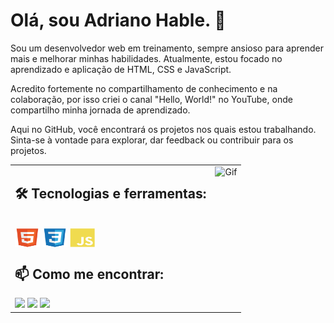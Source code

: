 # Olá, sou Adriano Hable. 👋

Sou um desenvolvedor web em treinamento, sempre ansioso para aprender mais e melhorar minhas habilidades. Atualmente, estou focado no aprendizado e aplicação de HTML, CSS e JavaScript.

Acredito fortemente no compartilhamento de conhecimento e na colaboração, por isso criei o canal "Hello, World!" no YouTube, onde compartilho minha jornada de aprendizado.

Aqui no GitHub, você encontrará os projetos nos quais estou trabalhando. Sinta-se à vontade para explorar, dar feedback ou contribuir para os projetos.

<table>
  <tr>
    <td valign="top">

## 🛠️ Tecnologias e ferramentas:

<div style="display: inline_block"><br>
  <img align="center" alt="Ilam-HTML" height="30" width="40" src="https://raw.githubusercontent.com/devicons/devicon/master/icons/html5/html5-original.svg">
  <img align="center" alt="Ilam-CSS" height="30" width="40" src="https://raw.githubusercontent.com/devicons/devicon/master/icons/css3/css3-original.svg">
  <img align="center" alt="Ilam-Js" height="30" width="40" src="https://raw.githubusercontent.com/devicons/devicon/master/icons/javascript/javascript-plain.svg">
</div>

## 📫 Como me encontrar:

<div> 
  <a href="https:https://www.instagram.com/adriano.hable/" target="_blank"><img src="https://img.shields.io/badge/-Instagram-%23E4405F?style=for-the-badge&logo=instagram&logoColor=white" target="_blank"></a>
  <a href="mailto:adriano.h.cry@gmail.com"><img src="https://img.shields.io/badge/-Gmail-%23333?style=for-the-badge&logo=gmail&logoColor=white" target="_blank"></a>
  <a href="https://www.linkedin.com/in/adriano-hable-2b35b0234/" target="_blank"><img src="https://img.shields.io/badge/-LinkedIn-%230077B5?style=for-the-badge&logo=linkedin&logoColor=white" target="_blank"></a> 
</div>
    </td>
    <td valign="top">
      <img src="https://cdn.discordapp.com/attachments/1107831578563977248/1108885137111908382/giphy.gif" alt="Gif">
    </td>
  </tr>
</table>
